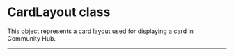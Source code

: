 # CardLayout class

This object represents a card layout used for displaying a card in Community Hub.

---
